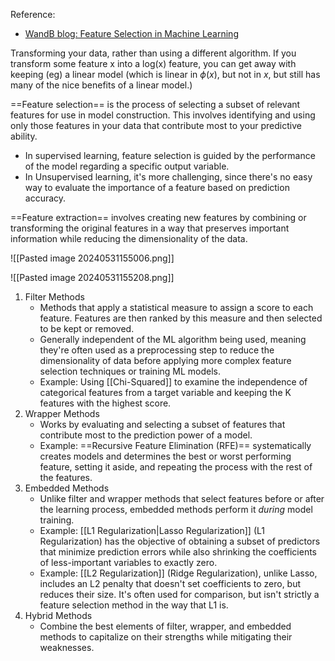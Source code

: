 Reference: 
- [WandB blog: Feature Selection in Machine Learning](https://wandb.ai/mostafaibrahim17/ml-articles/reports/Feature-selection-in-machine-learning--Vmlldzo3NjIzNzQ1)

Transforming your data, rather than using a different algorithm.
If you transform some feature x into a log(x) feature, you can get away with keeping (eg) a linear model (which is linear in $\phi(x)$, but not in $x$, but still has many of the nice benefits of a linear model.)

==Feature selection== is the process of selecting a subset of relevant features for use in model construction. This involves identifying and using only those features in your data that contribute most to your predictive ability.
- In supervised learning, feature selection is guided by the performance of the model regarding a specific output variable.
- In Unsupervised learning, it's more challenging, since there's no easy way to evaluate the importance of a feature based on prediction accuracy.

==Feature extraction== involves creating new features by combining or transforming the original features in a way that preserves important information while reducing the dimensionality of the data.


![[Pasted image 20240531155006.png]]

![[Pasted image 20240531155208.png]]
1. Filter Methods
	- Methods that apply a statistical measure to assign a score to each feature. Features are then ranked by this measure and then selected to be kept or removed.
	- Generally independent of the ML algorithm being used, meaning they're often used as a preprocessing step to reduce the dimensionality of data before applying more complex feature selection techniques or training ML models.
	- Example: Using [[Chi-Squared]] to examine the independence of categorical features from a target variable and keeping the K features with the highest score.
2. Wrapper Methods
	- Works by evaluating and selecting a subset of features that contribute most to the prediction power of a model. 
	- Example: ==Recursive Feature Elimination (RFE)== systematically creates models and determines the best or worst performing feature, setting it aside, and repeating the process with the rest of the features.
3. Embedded Methods
	- Unlike filter and wrapper methods that select features before or after the learning process, embedded methods perform it *during* model training.
	- Example: [[L1 Regularization|Lasso Regularization]] (L1 Regularization) has the objective of obtaining a subset of predictors that minimize prediction errors while also shrinking the coefficients of less-important variables to exactly zero.
	- Example: [[L2 Regularization]] (Ridge Regularization), unlike Lasso, includes an L2 penalty that doesn't set coefficients to zero, but reduces their size. It's often used for comparison, but isn't strictly a feature selection method in the way that L1 is.
4. Hybrid Methods
	- Combine the best elements of filter, wrapper, and embedded methods to capitalize on their strengths while mitigating their weaknesses. 

